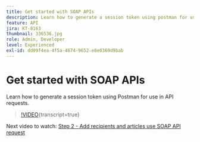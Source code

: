```yaml
---
title: Get started with SOAP APIs
description: Learn how to generate a session token using postman for use in API requests
feature: API
jira: KT-8163
thumbnail: 336536.jpg
role: Admin, Developer
level: Experienced
exl-id: dd09f4ea-4f5a-4674-9652-e8e0369d9bab
---
```

# Get started with SOAP APIs

Learn how to generate a session token using Postman for use in API requests.

>[!VIDEO](https://video.tv.adobe.com/v/336536?quality=12&learn=on){transcript=true}

Next video to watch: [Step 2 - Add recipients and articles use SOAP API request](/help/tutorial-use-soap-apis/add-recipients-and-articles-using-soap-api-requests.md)
